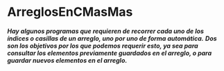 # ArreglosEnCMasMas

**_Hay algunos programas que requieren de recorrer cada uno de los índices o casillas de un arreglo, uno por uno de forma automática._** 
**_Dos son los objetivos por los que podemos requerir esto, ya sea para consultar los elementos previamente guardados en el arreglo, o para guardar nuevos elementos en el arreglo._**
